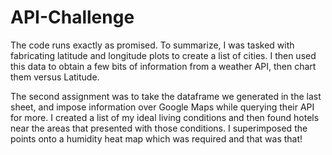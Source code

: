 # API-Challenge

The code runs exactly as promised. To summarize, I was tasked with fabricating latitude and longitude plots to create a list of cities.
I then used this data to obtain a few bits of information from a weather API, then chart them versus Latitude. 

The second assignment was to take the dataframe we generated in the last sheet, and impose information over Google Maps while querying their API for more. I created
a list of my ideal living conditions and then found hotels near the areas that presented with those conditions. I superimposed the points onto a humidity heat map which was required and that was that!
